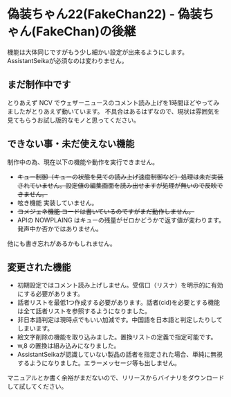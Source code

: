 # 偽装ちゃん22(FakeChan22) - 偽装ちゃん(FakeChan)の後継

機能は大体同じですがもう少し細かい設定が出来るようにします。AssistantSeikaが必須なのは変わりません。

## まだ制作中です

とりあえず NCV でウェザーニュースのコメント読み上げを1時間ほどやってみましたがとりあえず動いています。
不具合はあるはずなので、現状は雰囲気を見てもらうお試し版的なモノと思ってください。

## できない事・未だ使えない機能

制作中の為、現在以下の機能や動作を実行できません。

 - ~~キュー制御（キューの状態を見ての読み上げ速度制御など）処理は未だ実装されていません。設定値の編集画面を読み出せますが処理が無いので反映できません。~~
 - 呟き機能 実装していません。
 - ~~コメジェネ機能 コードは書いているのですがまだ動作しません。~~
 - APIの NOWPLAING はキューの残量がゼロかどうかで返す値が変わります。発声中か否かではありません。

他にも書き忘れがあるかもしれません。

## 変更された機能

 - 初期設定ではコメント読み上げしません。受信口（リスナ）を明示的に有効にする必要があります。
 - 話者リストを最低1つ作成する必要があります。話者(cid)を必要とする機能は全て話者リストを参照するようになりました。
 - 非日本語判定は現時点でもいい加減です。中国語を日本語と判定したりしてしまいます。
 - 絵文字削除の機能を取り込みました。置換リストの定義で指定可能です。
 - w,8 の置換は組み込みになりました。
 - AssistantSeikaが認識していない製品の話者を指定された場合、単純に無視するようになりました。エラーメッセージ等も出しません。

マニュアルとか書く余裕がまだないので、リリースからバイナリをダウンロードして試してください。

 
